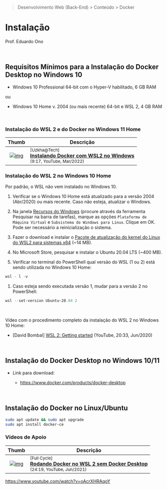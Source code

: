 > Desenvolvimento Web (Back-End) > Conteúdo > Docker

# Instalação

Prof. Eduardo Ono

<br>

## Requisitos Mínimos para a Instalação do Docker Desktop no Windows 10

* Windows 10 Professional 64-bit com o Hyper-V habilitado, 6 GB RAM

ou

* Windows 10 Home v. 2004 (ou mais recente) 64-bit e WSL 2, 4 GB RAM

<br>

### Instalação do WSL 2 e do Docker no Windows 11 Home

| Thumb | Descrição |
| :-: | --- |
| [![img](https://img.youtube.com/vi/umFz3MRTSN0/default.jpg)](https://www.youtube.com/watch?v=umFz3MRTSN0) | <sup>[Uzkha@Tech]</sup><br>[__Instalando Docker com WSL2 no Windows__](https://www.youtube.com/watch?v=umFz3MRTSN0)<br><sub>(9:17, YouTube, Mar/2022)</sub>

### Instalação do WSL 2 no Windows 10 Home

Por padrão, o WSL não vem instalado no Windows 10.

1. Verificar se o Windows 10 Home está atualizado para a versão 2004 (Abr/2020) ou mais recente. Caso não esteja, atualizar o Windows.

1. Na janela [Recursos do Windows](recursos-do-windows.png) (procure através da ferramenta Pesquisar na barra de tarefas), marque as opções `Plataforma de Máquina Virtual` e `Subsistema do Windows para Linux`. Clique em OK. Pode ser necessário a reinicialização o sistema.

1. Fazer o download e instalar o [Pacote de atualização do kernel do Linux do WSL2 para sistemas x64](https://wslstorestorage.blob.core.windows.net/wslblob/wsl_update_x64.msi) (~14 MB).

1. No Microsoft Store, pesquisar e instalar o Ubuntu 20.04 LTS (~400 MB).

1. Verificar no terminal do PowerShell qual versão do WSL (1 ou 2) está sendo utilizada no Windows 10 Home:

  ```PowerShell
  wsl - l -v
  ```

1. Caso esteja sendo executada versão 1, mudar para a versão 2 no PowerShell:

  ```PowerShell
  wsl --set-version Ubuntu-20.04 2
  ```

<br>

Vídeo com o procedimento completo da instalação do WSL 2 no Windows 10 Home:

* [David Bombal] [WSL 2: Getting started](https://www.youtube.com/watch?v=_fntjriRe48) (YouTube, 20:33, Jun/2020)

<br>

## Instalação do Docker Desktop no Windows 10/11

* Link para download:

  * https://www.docker.com/products/docker-desktop

<br>

## Instalação do Docker no Linux/Ubuntu

```sh
sudo apt update && sudo apt upgrade
sudo apt install docker-ce
```

### Vídeos de Apoio

| Thumb | Descrição |
| :-: | --- |
| [![img](https://img.youtube.com/vi/wpdcGgRY5kk/default.jpg)](https://www.youtube.com/watch?v=wpdcGgRY5kk) | <sup>[Full Cycle]</sup><br>[__Rodando Docker no WSL 2 sem Docker Desktop__](https://www.youtube.com/watch?v=wpdcGgRY5kk)<br><sub>(24:19, YouTube, Jun/2021)</sub>

https://www.youtube.com/watch?v=oAcrXHRAqoY

<br>
